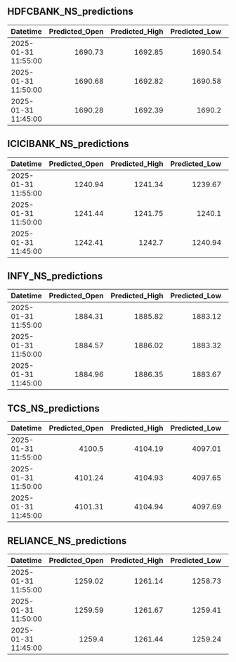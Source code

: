 ## HDFCBANK_NS_predictions
| Datetime            |   Predicted_Open |   Predicted_High |   Predicted_Low |   Predicted_Close |   Predicted_Volume |
|:--------------------|-----------------:|-----------------:|----------------:|------------------:|-------------------:|
| 2025-01-31 11:55:00 |          1690.73 |          1692.85 |         1690.54 |           1691.79 |            80130.9 |
| 2025-01-31 11:50:00 |          1690.68 |          1692.82 |         1690.58 |           1691.79 |            78696.3 |
| 2025-01-31 11:45:00 |          1690.28 |          1692.39 |         1690.2  |           1691.39 |            78312.3 |

## ICICIBANK_NS_predictions
| Datetime            |   Predicted_Open |   Predicted_High |   Predicted_Low |   Predicted_Close |   Predicted_Volume |
|:--------------------|-----------------:|-----------------:|----------------:|------------------:|-------------------:|
| 2025-01-31 11:55:00 |          1240.94 |          1241.34 |         1239.67 |           1241.21 |            86238.6 |
| 2025-01-31 11:50:00 |          1241.44 |          1241.75 |         1240.1  |           1241.67 |            92210   |
| 2025-01-31 11:45:00 |          1242.41 |          1242.7  |         1240.94 |           1242.59 |           109562   |

## INFY_NS_predictions
| Datetime            |   Predicted_Open |   Predicted_High |   Predicted_Low |   Predicted_Close |   Predicted_Volume |
|:--------------------|-----------------:|-----------------:|----------------:|------------------:|-------------------:|
| 2025-01-31 11:55:00 |          1884.31 |          1885.82 |         1883.12 |           1884.54 |            42847.7 |
| 2025-01-31 11:50:00 |          1884.57 |          1886.02 |         1883.32 |           1884.77 |            44311.2 |
| 2025-01-31 11:45:00 |          1884.96 |          1886.35 |         1883.67 |           1885.26 |            46478.3 |

## TCS_NS_predictions
| Datetime            |   Predicted_Open |   Predicted_High |   Predicted_Low |   Predicted_Close |   Predicted_Volume |
|:--------------------|-----------------:|-----------------:|----------------:|------------------:|-------------------:|
| 2025-01-31 11:55:00 |          4100.5  |          4104.19 |         4097.01 |           4100.14 |            13496.8 |
| 2025-01-31 11:50:00 |          4101.24 |          4104.93 |         4097.65 |           4100.93 |            13448.3 |
| 2025-01-31 11:45:00 |          4101.31 |          4104.94 |         4097.69 |           4100.96 |            13526.7 |

## RELIANCE_NS_predictions
| Datetime            |   Predicted_Open |   Predicted_High |   Predicted_Low |   Predicted_Close |   Predicted_Volume |
|:--------------------|-----------------:|-----------------:|----------------:|------------------:|-------------------:|
| 2025-01-31 11:55:00 |          1259.02 |          1261.14 |         1258.73 |           1259.77 |             127041 |
| 2025-01-31 11:50:00 |          1259.59 |          1261.67 |         1259.41 |           1260.3  |             124457 |
| 2025-01-31 11:45:00 |          1259.4  |          1261.44 |         1259.24 |           1260.03 |             121006 |

